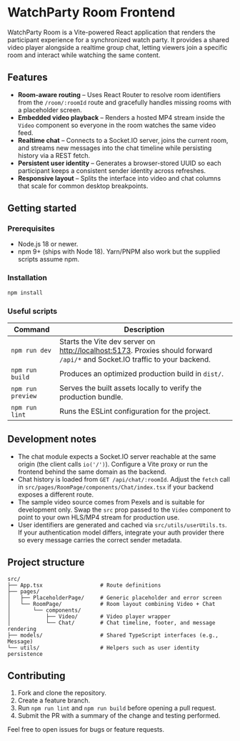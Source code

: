 # WatchParty Room Frontend

WatchParty Room is a Vite-powered React application that renders the participant experience for a synchronized watch party. It provides a shared video player alongside a realtime group chat, letting viewers join a specific room and interact while watching the same content.

## Features

- **Room-aware routing** – Uses React Router to resolve room identifiers from the `/room/:roomId` route and gracefully handles missing rooms with a placeholder screen.
- **Embedded video playback** – Renders a hosted MP4 stream inside the `Video` component so everyone in the room watches the same video feed.
- **Realtime chat** – Connects to a Socket.IO server, joins the current room, and streams new messages into the chat timeline while persisting history via a REST fetch.
- **Persistent user identity** – Generates a browser-stored UUID so each participant keeps a consistent sender identity across refreshes.
- **Responsive layout** – Splits the interface into video and chat columns that scale for common desktop breakpoints.

## Getting started

### Prerequisites

- Node.js 18 or newer.
- npm 9+ (ships with Node 18). Yarn/PNPM also work but the supplied scripts assume npm.

### Installation

```bash
npm install
```

### Useful scripts

| Command | Description |
| --- | --- |
| `npm run dev` | Starts the Vite dev server on <http://localhost:5173>. Proxies should forward `/api/*` and Socket.IO traffic to your backend. |
| `npm run build` | Produces an optimized production build in `dist/`. |
| `npm run preview` | Serves the built assets locally to verify the production bundle. |
| `npm run lint` | Runs the ESLint configuration for the project. |

## Development notes

- The chat module expects a Socket.IO server reachable at the same origin (the client calls `io('/')`). Configure a Vite proxy or run the frontend behind the same domain as the backend.
- Chat history is loaded from `GET /api/chat/:roomId`. Adjust the `fetch` call in `src/pages/RoomPage/components/Chat/index.tsx` if your backend exposes a different route.
- The sample video source comes from Pexels and is suitable for development only. Swap the `src` prop passed to the `Video` component to point to your own HLS/MP4 stream for production use.
- User identifiers are generated and cached via `src/utils/userUtils.ts`. If your authentication model differs, integrate your auth provider there so every message carries the correct sender metadata.

## Project structure

```
src/
├── App.tsx                  # Route definitions
├── pages/
│   ├── PlaceholderPage/     # Generic placeholder and error screen
│   └── RoomPage/            # Room layout combining Video + Chat
│       └── components/
│           ├── Video/       # Video player wrapper
│           └── Chat/        # Chat timeline, footer, and message rendering
├── models/                  # Shared TypeScript interfaces (e.g., Message)
└── utils/                   # Helpers such as user identity persistence
```

## Contributing

1. Fork and clone the repository.
2. Create a feature branch.
3. Run `npm run lint` and `npm run build` before opening a pull request.
4. Submit the PR with a summary of the change and testing performed.

Feel free to open issues for bugs or feature requests.
